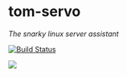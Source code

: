 # tom-servo

*The snarky linux server assistant*

[![Build Status](https://travis-ci.org/arecker/tom-servo.svg?branch=click)](https://travis-ci.org/arecker/tom-servo)

![](http://www.mst3kbots.com/Images/Servo_Med.jpg)
